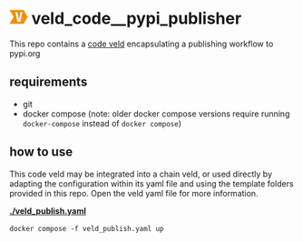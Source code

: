 # ![veld chain](https://raw.githubusercontent.com/veldhub/.github/refs/heads/main/images/symbol_V_letter.png) veld_code__pypi_publisher

This repo contains a [code veld](https://zenodo.org/records/13322913) encapsulating a publishing
workflow to pypi.org

## requirements

- git
- docker compose (note: older docker compose versions require running `docker-compose` instead of 
  `docker compose`)

## how to use

This code veld may be integrated into a chain veld, or used directly by adapting the configuration 
within its yaml file and using the template folders provided in this repo. Open the veld yaml file 
for more information.

**[./veld_publish.yaml](./veld_publish.yaml)** 

```
docker compose -f veld_publish.yaml up
```

